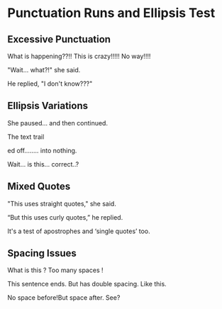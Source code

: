 # Punctuation Runs and Ellipsis Test

## Excessive Punctuation

What is happening??!! This is crazy!!!!! No way!!!!

"Wait... what?!" she said.

He replied, "I don't know???"

## Ellipsis Variations

She paused… and then continued.

The text trail

ed off........ into nothing.

Wait... is this… correct..?

## Mixed Quotes

"This uses straight quotes," she said.

“But this uses curly quotes,” he replied.

It's a test of apostrophes and ‘single quotes’ too.

## Spacing Issues

What  is  this  ?  Too  many  spaces  !

This sentence ends.  But has double spacing.  Like this.

No space before!But space after.  See?
